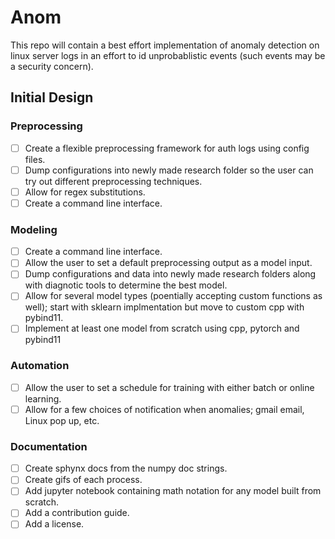 # Anom

This repo will contain a best effort implementation of anomaly detection on linux server logs in an effort to id unprobablistic events (such events may be a security concern).


## Initial Design

### Preprocessing

-[ ] Create a flexible preprocessing framework for auth logs using config files.
-[ ] Dump configurations into newly made research folder so the user can try out different preprocessing techniques.
-[ ] Allow for regex substitutions.
-[ ] Create a command line interface.

### Modeling

-[ ] Create a command line interface.
-[ ] Allow the user to set a default preprocessing output as a model input.
-[ ] Dump configurations and data into newly made research folders along with diagnotic tools to determine the best model.
-[ ] Allow for several model types (poentially accepting custom functions as well); start with sklearn implmentation but move to custom cpp with pybind11.
-[ ] Implement at least one model from scratch using cpp, pytorch and pybind11

### Automation

-[ ] Allow the user to set a schedule for training with either batch or online learning.
-[ ] Allow for a few choices of notification when anomalies; gmail email, Linux pop up, etc.

### Documentation

-[ ] Create sphynx docs from the numpy doc strings.
-[ ] Create gifs of each process.
-[ ] Add jupyter notebook containing math notation for any model built from scratch.
-[ ] Add a contribution guide.
-[ ] Add a license.
